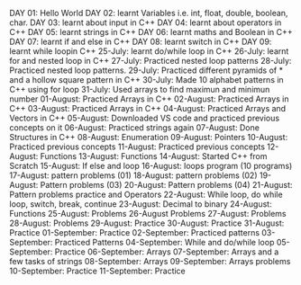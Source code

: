 DAY 01:
  Hello World
DAY  02:
  learnt Variables i.e. int,  float, double, boolean, char.
DAY 03:
  learnt about input in C++
DAY 04:
  learnt about operators in C++
DAY 05:
  learnt strings in C++
DAY 06:
  learnt maths and Boolean in C++
DAY 07:
  learnt if and else in C++
DAY 08:
  learnt switch in C++
DAY 09:
  learnt while loopin C++
25-July:
  learnt do/while loop in C++
26-July:
  learnt for and nested loop in C++
27-July:
  Practiced nested loop patterns
28-July:
  Practiced nested loop patterns.
29-July:
  Practiced different pyramids of * and a hollow square pattern in C++
30-July:
  Made 10 alphabet patterns in C++ using for loop
31-July:
  Used arrays to find maximun and minimun number
01-August:
  Practiced Arrays in C++
02-August:
  Practiced Arrays in C++
03-August:
  Practiced Arrays in C++
04-August:
  Practiced Arrays and Vectors in C++
05-August:
 Downloaded VS code and practiced previous concepts on it
06-August:
 Practiced strings again
07-August:
 Done Structures in C++
08-August:
 Enumeration
09-August:
 Pointers
10-August:
 Practiced previous concepts
11-August:
 Practiced previous concepts
12-August:
 Functions
13-August:
 Functions
14-August:
 Started C++ from Scratch
15-August:
 If else and loop
16-August:
 loops program (10 programs)
17-August:
 pattern problems (01)
18-August:
 pattern problems (02)
19-August:
 Pattern problems (03)
20-August:
 Pattern problems (04)
21-August:
 Pattern problems practice and Operators 
22-August:
 While loop, do while loop, switch, break, continue
23-August:
 Decimal to binary
24-August:
 Functions
25-August:
 Problems
26-August
 Problems
27-August:
 Problems 
28-August:
 Problems
29-August:
 Practice
30-August:
 Practice
31-August:
 Practice
01-September:
 Practice
02-September:
 Practiced patterns
03-September:
 Practiced Patterns
04-September:
 While and do/while loop
05-September:
 Practice
06-September:
 Arrays
07-September:
 Arrays and a few tasks of strings
08-September:
 Arrays 
09-September:
 Arrays problems
10-September:
Practice
11-September:
Practice
